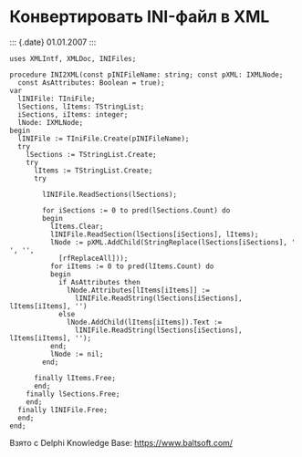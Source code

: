 Конвертировать INI-файл в XML
=============================

::: {.date}
01.01.2007
:::

    uses XMLIntf, XMLDoc, INIFiles;
     
    procedure INI2XML(const pINIFileName: string; const pXML: IXMLNode;
      const AsAttributes: Boolean = true);
    var
      lINIFile: TIniFile;
      lSections, lItems: TStringList;
      iSections, iItems: integer;
      lNode: IXMLNode;
    begin
      lINIFile := TIniFile.Create(pINIFileName);
      try
        lSections := TStringList.Create;
        try
          lItems := TStringList.Create;
          try
     
            lINIFile.ReadSections(lSections);
     
            for iSections := 0 to pred(lSections.Count) do
            begin
              lItems.Clear;
              lINIFile.ReadSection(lSections[iSections], lItems);
              lNode := pXML.AddChild(StringReplace(lSections[iSections], ' ', '',
                [rfReplaceAll]));
              for iItems := 0 to pred(lItems.Count) do
              begin
                if AsAttributes then
                  lNode.Attributes[lItems[iItems]] :=
                    lINIFile.ReadString(lSections[iSections], lItems[iItems], '')
                else
                  lNode.AddChild(lItems[iItems]).Text :=
                    lINIFile.ReadString(lSections[iSections], lItems[iItems], '');
              end;
              lNode := nil;
            end;
     
          finally lItems.Free;
          end;
        finally lSections.Free;
        end;
      finally lINIFile.Free;
      end;
    end;

Взято с Delphi Knowledge Base: <https://www.baltsoft.com/>
